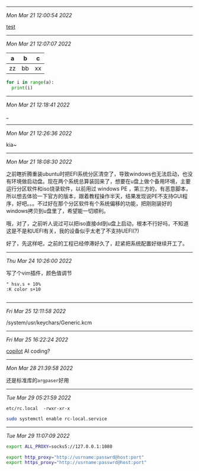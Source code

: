 -----------------------
*Mon Mar 21 12:00:54 2022*

[test](#test)

-----------------------
*Mon Mar 21 12:07:07 2022*

| a   | b   | c   |
|:---:|:---:|:---:|
| zz  | bb  | xx  |

```python
for i in range(a):
  print(i)

```


-----------------------
*Mon Mar 21 12:18:41 2022*

_

-----------------------
*Mon Mar 21 12:26:36 2022*

kia~

-----------------------
*Mon Mar 21 18:08:30 2022*

之前瞎折腾重装ubuntu时把EFI系统分区清空了，导致windows也无法启动，也没有环境做启动盘。现在两个系统总算装回来了，想要在u盘上做个备用环境，主要运行分区软件和iso烧录软件，以前用过 windows PE ，第三方的，有恶意脚本，所以想去体验一下官方的版本，跟着教程操作半天，结果发现说PE不支持GUI程序，好吧。。。不过好在那个分区软件有个系统偏移的功能，把刚刚装好的windows拷贝到u盘里了，希望能一切顺利。

哦，对了，之前听人说过可以把iso直接dd到u盘上启动，根本不行好吗，不知道这是不是和UEFI有关，我的设备似乎太老了不支持UEFI(?)

好了，先这样吧，之前的工程已经停滞好久了，赶紧把系统配置好继续开工了。


-----------------------
*Thu Mar 24 10:26:00 2022*

写了个vim插件，颜色值调节

```vim
" hsv.s + 10%
:K color s+10


```

-----------------------
*Fri Mar 25 12:11:58 2022*

/system/usr/keychars/Generic.kcm

-----------------------
*Fri Mar 25 16:22:24 2022*

 [copilot](https://copilot.github.com/#faqs) AI coding?

-----------------------
*Mon Mar 28 21:39:58 2022*

还是标准库的`argpaser`好用

-----------------------
*Tue Mar 29 05:21:59 2022*

 `etc/rc.local  -rwxr-xr-x`


```sh
sudo systemctl enable rc-local.service
```
-----------------------
*Tue Mar 29 11:07:09 2022*

```sh
export ALL_PROXY=socks5://127.0.0.1:1080

export http_proxy="http://usrname:passwrd@host:port"
export https_proxy="http://usrname:passwrd@host:port"

```


